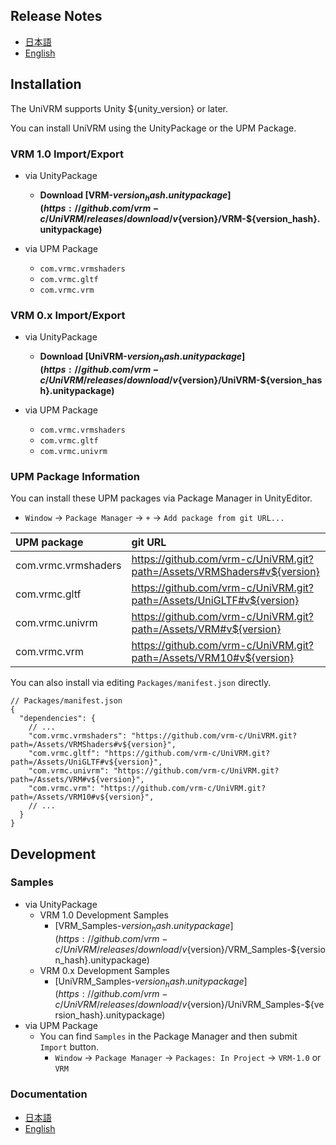 ## Release Notes

- [日本語](https://vrm.dev/release/${dir}/v${version}/)
- [English](https://vrm.dev/en/release/${dir}/v${version}/)

## Installation

The UniVRM supports Unity ${unity_version} or later.

You can install UniVRM using the UnityPackage or the UPM Package.

### VRM 1.0 Import/Export

- via UnityPackage
  - **Download [VRM-${version_hash}.unitypackage](https://github.com/vrm-c/UniVRM/releases/download/v${version}/VRM-${version_hash}.unitypackage)**

- via UPM Package
  - `com.vrmc.vrmshaders`
  - `com.vrmc.gltf`
  - `com.vrmc.vrm`

### VRM 0.x Import/Export

- via UnityPackage
  - **Download [UniVRM-${version_hash}.unitypackage](https://github.com/vrm-c/UniVRM/releases/download/v${version}/UniVRM-${version_hash}.unitypackage)**

- via UPM Package
  - `com.vrmc.vrmshaders`
  - `com.vrmc.gltf`
  - `com.vrmc.univrm`

### UPM Package Information
You can install these UPM packages via Package Manager in UnityEditor.

- `Window` -> `Package Manager` -> `+` -> `Add package from git URL...`

| UPM package         | git URL                                                                 |
|:--------------------|:------------------------------------------------------------------------|
| com.vrmc.vrmshaders | https://github.com/vrm-c/UniVRM.git?path=/Assets/VRMShaders#v${version} |
| com.vrmc.gltf       | https://github.com/vrm-c/UniVRM.git?path=/Assets/UniGLTF#v${version}    |
| com.vrmc.univrm     | https://github.com/vrm-c/UniVRM.git?path=/Assets/VRM#v${version}        |
| com.vrmc.vrm        | https://github.com/vrm-c/UniVRM.git?path=/Assets/VRM10#v${version}      |

You can also install via editing `Packages/manifest.json` directly.

```json5
// Packages/manifest.json
{
  "dependencies": {
    // ...
    "com.vrmc.vrmshaders": "https://github.com/vrm-c/UniVRM.git?path=/Assets/VRMShaders#v${version}",
    "com.vrmc.gltf": "https://github.com/vrm-c/UniVRM.git?path=/Assets/UniGLTF#v${version}",
    "com.vrmc.univrm": "https://github.com/vrm-c/UniVRM.git?path=/Assets/VRM#v${version}",
    "com.vrmc.vrm": "https://github.com/vrm-c/UniVRM.git?path=/Assets/VRM10#v${version}",
    // ...
  }
}
```

## Development
### Samples
- via UnityPackage
  - VRM 1.0 Development Samples
    - [VRM_Samples-${version_hash}.unitypackage](https://github.com/vrm-c/UniVRM/releases/download/v${version}/VRM_Samples-${version_hash}.unitypackage)
  - VRM 0.x Development Samples
    - [UniVRM_Samples-${version_hash}.unitypackage](https://github.com/vrm-c/UniVRM/releases/download/v${version}/UniVRM_Samples-${version_hash}.unitypackage)
- via UPM Package
  - You can find `Samples` in the Package Manager and then submit `Import` button.
    - `Window` -> `Package Manager` -> `Packages: In Project` -> `VRM-1.0` or `VRM`

### Documentation

- [日本語](https://vrm-c.github.io/UniVRM/ja/vrm1/index.html)
- [English](https://vrm-c.github.io/UniVRM/en/vrm1/index.html)
